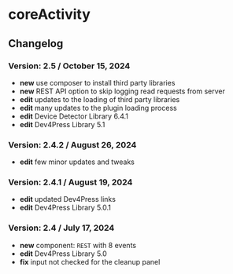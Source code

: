 # coreActivity

## Changelog

### Version: 2.5 / October 15, 2024

* **new** use composer to install third party libraries
* **new** REST API option to skip logging read requests from server
* **edit** updates to the loading of third party libraries
* **edit** many updates to the plugin loading process
* **edit** Device Detector Library 6.4.1
* **edit** Dev4Press Library 5.1

### Version: 2.4.2 / August 26, 2024

* **edit** few minor updates and tweaks

### Version: 2.4.1 / August 19, 2024

* **edit** updated Dev4Press links
* **edit** Dev4Press Library 5.0.1

### Version: 2.4 / July 17, 2024

* **new** component: `REST` with 8 events
* **edit** Dev4Press Library 5.0
* **fix** input not checked for the cleanup panel
